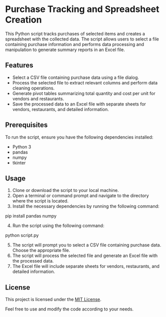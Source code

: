 # Purchase Tracking and Spreadsheet Creation

This Python script tracks purchases of selected items and creates a spreadsheet with the collected data. The script allows users to select a file containing purchase information and performs data processing and manipulation to generate summary reports in an Excel file.

## Features

- Select a CSV file containing purchase data using a file dialog.
- Process the selected file to extract relevant columns and perform data cleaning operations.
- Generate pivot tables summarizing total quantity and cost per unit for vendors and restaurants.
- Save the processed data to an Excel file with separate sheets for vendors, restaurants, and detailed information.

## Prerequisites

To run the script, ensure you have the following dependencies installed:

- Python 3
- pandas
- numpy
- tkinter

## Usage

1. Clone or download the script to your local machine.
2. Open a terminal or command prompt and navigate to the directory where the script is located.
3. Install the necessary dependencies by running the following command:

pip install pandas numpy

4. Run the script using the following command:

python script.py

5. The script will prompt you to select a CSV file containing purchase data. Choose the appropriate file.
6. The script will process the selected file and generate an Excel file with the processed data.
7. The Excel file will include separate sheets for vendors, restaurants, and detailed information.

## License

This project is licensed under the [MIT License](LICENSE).

Feel free to use and modify the code according to your needs.
